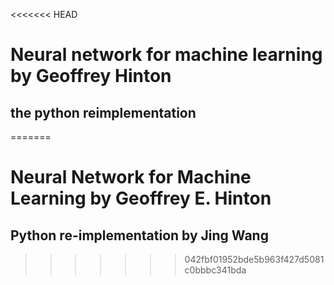 <<<<<<< HEAD
# Neural network for machine learning by Geoffrey Hinton
## the python reimplementation 
=======
# Neural Network for Machine Learning by Geoffrey E. Hinton
## Python re-implementation by Jing Wang 
>>>>>>> 042fbf01952bde5b963f427d5081c0bbbc341bda
